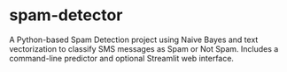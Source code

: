 # spam-detector
A Python-based Spam Detection project using Naive Bayes and text vectorization to classify SMS messages as Spam or Not Spam. Includes a command-line predictor and optional Streamlit web interface.
